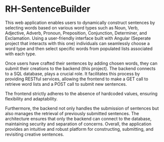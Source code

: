 # RH-SentenceBuilder

This web application enables users to dynamically construct sentences by selecting words based on various word types such as Noun, Verb, Adjective, Adverb, Pronoun, Preposition, Conjunction, Determiner, and Exclamation. Using a user-friendly interface built with Angular (Seperate project that interacts with this one) individuals can seamlessly choose a word type and then select specific words from populated lists associated with each type.

Once users have crafted their sentences by adding chosen words, they can submit their creations to the backend (this project). The backend connects to a SQL database, plays a crucial role. It facilitates this process by providing RESTful services, allowing the frontend to make a GET call to retrieve word lists and a POST call to submit new sentences.

The frontend strictly adheres to the absence of hardcoded values, ensuring flexibility and adaptability.

Furthermore, the backend not only handles the submission of sentences but also manages the retrieval of previously submitted sentences. The architecture ensures that only the backend can connect to the database, maintaining security and separation of concerns. Overall, the application provides an intuitive and robust platform for constructing, submitting, and revisiting creative sentences.




